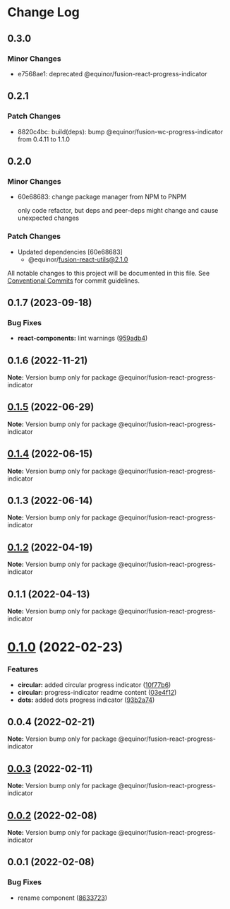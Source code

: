 # Change Log

## 0.3.0

### Minor Changes

- e7568ae1: deprecated @equinor/fusion-react-progress-indicator

## 0.2.1

### Patch Changes

- 8820c4bc: build(deps): bump @equinor/fusion-wc-progress-indicator from 0.4.11 to 1.1.0

## 0.2.0

### Minor Changes

- 60e68683: change package manager from NPM to PNPM

  only code refactor, but deps and peer-deps might change and cause unexpected changes

### Patch Changes

- Updated dependencies [60e68683]
  - @equinor/fusion-react-utils@2.1.0

All notable changes to this project will be documented in this file.
See [Conventional Commits](https://conventionalcommits.org) for commit guidelines.

## 0.1.7 (2023-09-18)

### Bug Fixes

- **react-components:** lint warnings ([959adb4](https://github.com/equinor/fusion-react-components/commit/959adb4f470016f3873733ad60a9317023d3b5a1))

## 0.1.6 (2022-11-21)

**Note:** Version bump only for package @equinor/fusion-react-progress-indicator

## [0.1.5](https://github.com/equinor/fusion-react-components/compare/@equinor/fusion-react-progress-indicator@0.1.4...@equinor/fusion-react-progress-indicator@0.1.5) (2022-06-29)

**Note:** Version bump only for package @equinor/fusion-react-progress-indicator

## [0.1.4](https://github.com/equinor/fusion-react-components/compare/@equinor/fusion-react-progress-indicator@0.1.3...@equinor/fusion-react-progress-indicator@0.1.4) (2022-06-15)

**Note:** Version bump only for package @equinor/fusion-react-progress-indicator

## 0.1.3 (2022-06-14)

**Note:** Version bump only for package @equinor/fusion-react-progress-indicator

## [0.1.2](https://github.com/equinor/fusion-react-components/compare/@equinor/fusion-react-progress-indicator@0.1.1...@equinor/fusion-react-progress-indicator@0.1.2) (2022-04-19)

**Note:** Version bump only for package @equinor/fusion-react-progress-indicator

## 0.1.1 (2022-04-13)

**Note:** Version bump only for package @equinor/fusion-react-progress-indicator

# [0.1.0](https://github.com/equinor/fusion-react-components/compare/@equinor/fusion-react-progress-indicator@0.0.4...@equinor/fusion-react-progress-indicator@0.1.0) (2022-02-23)

### Features

- **circular:** added circular progress indicator ([10f77b6](https://github.com/equinor/fusion-react-components/commit/10f77b6d4e2b60a9ca04dc9d3393f79975b67cc3))
- **circular:** progress-indicator readme content ([03e4f12](https://github.com/equinor/fusion-react-components/commit/03e4f12c3075320eb2319f24943886e58378c9d7))
- **dots:** added dots progress indicator ([93b2a74](https://github.com/equinor/fusion-react-components/commit/93b2a740d7517003276b85d60f0c76939fc51e54))

## 0.0.4 (2022-02-21)

**Note:** Version bump only for package @equinor/fusion-react-progress-indicator

## [0.0.3](https://github.com/equinor/fusion-react-components/compare/@equinor/fusion-react-progress-indicator@0.0.2...@equinor/fusion-react-progress-indicator@0.0.3) (2022-02-11)

**Note:** Version bump only for package @equinor/fusion-react-progress-indicator

## [0.0.2](https://github.com/equinor/fusion-react-components/compare/@equinor/fusion-react-progress-indicator@0.0.1...@equinor/fusion-react-progress-indicator@0.0.2) (2022-02-08)

**Note:** Version bump only for package @equinor/fusion-react-progress-indicator

## 0.0.1 (2022-02-08)

### Bug Fixes

- rename component ([8633723](https://github.com/equinor/fusion-react-components/commit/8633723df3d3a6d12acfa1d3a2da1cb1a5d6de71))
